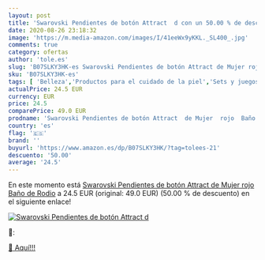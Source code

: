 ```yaml
---
layout: post
title: 'Swarovski Pendientes de botón Attract  d con un 50.00 % de descuento'
date: 2020-08-26 23:18:32
image: 'https://m.media-amazon.com/images/I/41eeWx9yKKL._SL400_.jpg'
comments: true
category: ofertas
author: 'tole.es'
slug: 'B07SLKY3HK-es Swarovski Pendientes de botón Attract de Mujer rojo Baño...'
sku: 'B07SLKY3HK-es'
tags: [ 'Belleza','Productos para el cuidado de la piel','Sets y juegos para el cuidado de la piel','swarovski', ]
actualPrice: 24.5 EUR
currency: EUR
price: 24.5
comparePrice: 49.0 EUR
prodname: 'Swarovski Pendientes de botón Attract  de Mujer  rojo  Baño de Rodio'
country: 'es'
flag: '🇪🇸'
brand: ''
buyurl: 'https://www.amazon.es/dp/B07SLKY3HK/?tag=tolees-21'
descuento: '50.00'
average: '24.5'
---
```


En este momento está [Swarovski Pendientes de botón Attract  de Mujer  rojo  Baño de Rodio](https://www.amazon.es/dp/B07SLKY3HK/?tag=tolees-21) a 24.5 EUR (original: 49.0 EUR) (50.00 %  de descuento) en el siguiente enlace!

[![Swarovski Pendientes de botón Attract  d](https://m.media-amazon.com/images/I/41eeWx9yKKL._SL400_.jpg)](https://www.amazon.es/dp/B07SLKY3HK/?tag=tolees-21)

🔎:


[🛒 Aquí!!!](https://www.amazon.es/dp/B07SLKY3HK/?tag=tolees-21)
